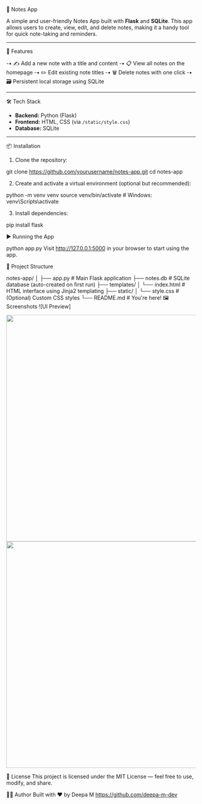 📝 Notes App

A simple and user-friendly Notes App built with **Flask** and **SQLite**. 
This app allows users to create, view, edit, and delete notes, making it a handy tool for quick note-taking and reminders.

---

🚀 Features

-• ✍️ Add a new note with a title and content
-• 📋 View all notes on the homepage
-• ✏️ Edit existing note titles
-• 🗑️ Delete notes with one click
-• 🗃️ Persistent local storage using SQLite

---

🛠️ Tech Stack

- **Backend:** Python (Flask)
- **Frontend:** HTML, CSS (via `/static/style.css`)
- **Database:** SQLite

---

📦 Installation

1. Clone the repository:
   
git clone https://github.com/yourusername/notes-app.git
cd notes-app 

2. Create and activate a virtual environment (optional but recommended):
   
python -m venv venv
source venv/bin/activate  # Windows: venv\Scripts\activate

3. Install dependencies:

pip install flask

▶️ Running the App

python app.py
Visit http://127.0.0.1:5000 in your browser to start using the app.

📂 Project Structure

notes-app/
│
├── app.py                  # Main Flask application
├── notes.db                # SQLite database (auto-created on first run)
├── templates/
│   └── index.html          # HTML interface using Jinja2 templating
├── static/
│   └── style.css           # (Optional) Custom CSS styles
└── README.md               # You're here!
🖼️ Screenshots
![UI Preview]
<p align="center">
  <img src="screenshots/ui1.heic" width="600"/>
  <img src="screenshots/ui2.heic" width="600"/>
</p>




📄 License
This project is licensed under the MIT License — feel free to use, modify, and share.

🙋‍♀️ Author
Built with ❤️ by Deepa M
https://github.com/deepa-m-dev
